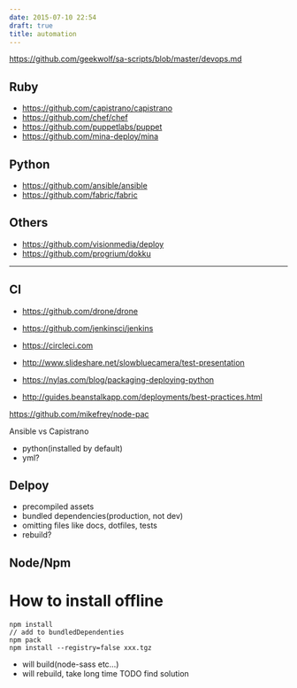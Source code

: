 ```yaml
---
date: 2015-07-10 22:54
draft: true
title: automation
---
```


https://github.com/geekwolf/sa-scripts/blob/master/devops.md

## Ruby
- https://github.com/capistrano/capistrano
- https://github.com/chef/chef
- https://github.com/puppetlabs/puppet
- https://github.com/mina-deploy/mina

## Python
- https://github.com/ansible/ansible
- https://github.com/fabric/fabric

## Others
- https://github.com/visionmedia/deploy
- https://github.com/progrium/dokku

----

## CI
- https://github.com/drone/drone
- https://github.com/jenkinsci/jenkins
- https://circleci.com





- http://www.slideshare.net/slowbluecamera/test-presentation
- https://nylas.com/blog/packaging-deploying-python
- http://guides.beanstalkapp.com/deployments/best-practices.html


https://github.com/mikefrey/node-pac


Ansible vs Capistrano
- python(installed by default)
- yml?


## Delpoy
- precompiled assets
- bundled dependencies(production, not dev)
- omitting files like docs, dotfiles, tests
- rebuild?


## Node/Npm
# How to install offline

```
npm install
// add to bundledDependenties
npm pack
npm install --registry=false xxx.tgz
```
- will build(node-sass etc…)
- will rebuild, take long time TODO find solution

